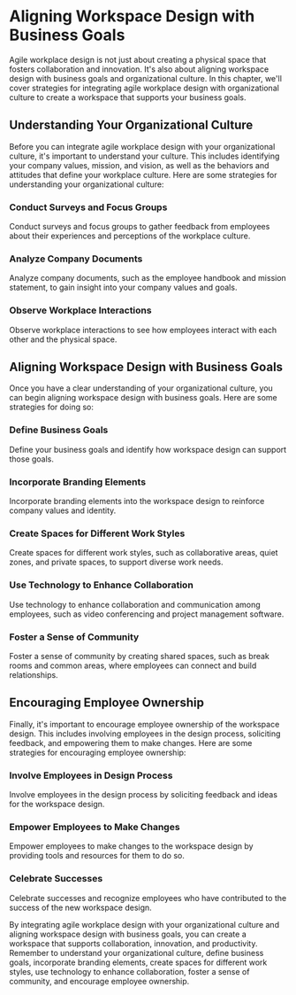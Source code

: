 # Aligning Workspace Design with Business Goals

Agile workplace design is not just about creating a physical space that fosters collaboration and innovation. It's also about aligning workspace design with business goals and organizational culture. In this chapter, we'll cover strategies for integrating agile workplace design with organizational culture to create a workspace that supports your business goals.

Understanding Your Organizational Culture
-----------------------------------------

Before you can integrate agile workplace design with your organizational culture, it's important to understand your culture. This includes identifying your company values, mission, and vision, as well as the behaviors and attitudes that define your workplace culture. Here are some strategies for understanding your organizational culture:

### Conduct Surveys and Focus Groups

Conduct surveys and focus groups to gather feedback from employees about their experiences and perceptions of the workplace culture.

### Analyze Company Documents

Analyze company documents, such as the employee handbook and mission statement, to gain insight into your company values and goals.

### Observe Workplace Interactions

Observe workplace interactions to see how employees interact with each other and the physical space.

Aligning Workspace Design with Business Goals
---------------------------------------------

Once you have a clear understanding of your organizational culture, you can begin aligning workspace design with business goals. Here are some strategies for doing so:

### Define Business Goals

Define your business goals and identify how workspace design can support those goals.

### Incorporate Branding Elements

Incorporate branding elements into the workspace design to reinforce company values and identity.

### Create Spaces for Different Work Styles

Create spaces for different work styles, such as collaborative areas, quiet zones, and private spaces, to support diverse work needs.

### Use Technology to Enhance Collaboration

Use technology to enhance collaboration and communication among employees, such as video conferencing and project management software.

### Foster a Sense of Community

Foster a sense of community by creating shared spaces, such as break rooms and common areas, where employees can connect and build relationships.

Encouraging Employee Ownership
------------------------------

Finally, it's important to encourage employee ownership of the workspace design. This includes involving employees in the design process, soliciting feedback, and empowering them to make changes. Here are some strategies for encouraging employee ownership:

### Involve Employees in Design Process

Involve employees in the design process by soliciting feedback and ideas for the workspace design.

### Empower Employees to Make Changes

Empower employees to make changes to the workspace design by providing tools and resources for them to do so.

### Celebrate Successes

Celebrate successes and recognize employees who have contributed to the success of the new workspace design.

By integrating agile workplace design with your organizational culture and aligning workspace design with business goals, you can create a workspace that supports collaboration, innovation, and productivity. Remember to understand your organizational culture, define business goals, incorporate branding elements, create spaces for different work styles, use technology to enhance collaboration, foster a sense of community, and encourage employee ownership.

